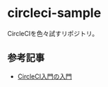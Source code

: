 # circleci-sample
CircleCIを色々試すリポジトリ。

## 参考記事
- [CircleCI入門の入門](https://simple-it-life.com/2016/03/07/circleci-beginner/)
